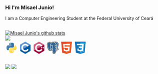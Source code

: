 ### Hi I'm Misael Junio!
I am a Computer Engineering Student at the Federal University of Ceará

##

<div align="left">
    <a href="https://github.com/misaeljunio/github-readme-stats">
    <img height="200em" src="https://github-readme-stats.vercel.app/api?username=misaeljunio&show_icons=true&hide_border=true&theme=react" alt="Misael Junio's github stats" />
</div>
    
<div align="left">
    <img height="131" src="https://github-readme-stats.vercel.app/api/top-langs/?username=misaeljunio&layout=compact&langs_count=7&hide_border=true&theme=react" />
  </a>
</div>

<div align="left">
    <code><img height="40" src="https://raw.githubusercontent.com/devicons/devicon/master/icons/python/python-original.svg"></code>
    <code><img height="40" src="https://raw.githubusercontent.com/devicons/devicon/master/icons/c/c-original.svg"></code>
    <code><img height="40" src="https://raw.githubusercontent.com/devicons/devicon/master/icons/cplusplus/cplusplus-original.svg"></code>
    <code><img height="40" src="https://raw.githubusercontent.com/devicons/devicon/master/icons/postgresql/postgresql-original.svg"></code>
    <code><img height="40" src="https://raw.githubusercontent.com/devicons/devicon/master/icons/html5/html5-original.svg"></code>  
    <code><img height="40" src="https://raw.githubusercontent.com/devicons/devicon/master/icons/css3/css3-original.svg"></code>
</div>

##

<div>  
    <a href="https://www.linkedin.com/in/misaeljunio/" target="_blank"><img height="30" src="https://img.shields.io/badge/-LinkedIn-%230077B5?style=for-the-badge&logo=linkedin&logoColor=white"></a>
    <a href = "mailto:misaeljunio@alu.ufc.br" target="_blank"><img height="30" src="https://img.shields.io/badge/-Gmail-%23333?style=for-the-badge&logo=gmail&logoColor=white"></a> 
</div>
